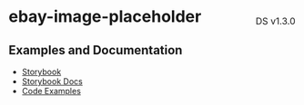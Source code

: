 <h1 style='display: flex; justify-content: space-between; align-items: center;'>
    <span>
        ebay-image-placeholder
    </span>
    <span style='font-weight: normal; font-size: medium; margin-bottom: -15px;'>
        DS v1.3.0
    </span>
</h1>

## Examples and Documentation

- [Storybook](https://ebay.github.io/ebayui-core/?path=/story/graphics-icons-ebay-image-placeholder)
- [Storybook Docs](https://ebay.github.io/ebayui-core/?path=/docs/graphics-icons-ebay-image-placeholder)
- [Code Examples](https://github.com/eBay/ebayui-core/tree/master/src/components/ebay-image-placeholder/examples)
